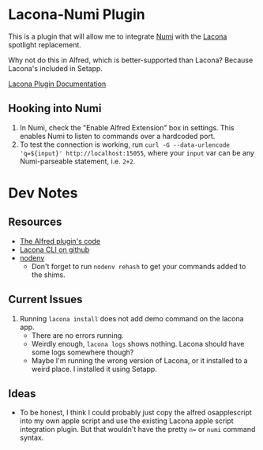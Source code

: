 # Lacona-Numi Plugin

This is a plugin that will allow me to integrate [Numi](https://numi.app) with the [Lacona](https://lacona.app) spotlight replacement.

Why not do this in Alfred, which is better-supported than Lacona? Because Lacona's included in Setapp.

[Lacona Plugin Documentation](https://docs.lacona.io/docs/basics/getting-started.html)

## Hooking into Numi

1. In Numi, check the "Enable Alfred Extension" box in settings. This enables Numi to listen to commands over a hardcoded port.
2. To test the connection is working, run `curl -G --data-urlencode 'q=${input}' http://localhost:15055`, where your `input` var can be any Numi-parseable statement, i.e. `2+2`.

# Dev Notes

## Resources

* [The Alfred plugin's code](https://github.com/nikolaeu/numi/blob/master/alfred/index.js)
* [Lacona CLI on github](https://github.com/laconalabs/lacona-cli)
* [nodenv](https://github.com/nodenv/nodenv#nodenv-which)
    * Don't forget to run `nodenv rehash` to get your commands added to the shims.

## Current Issues

1. Running `lacona install` does not add demo command on the lacona app.
    * There are no errors running.
    * Weirdly enough, `lacona logs` shows nothing. Lacona should have some logs somewhere though?
    * Maybe I'm running the wrong version of Lacona, or it installed to a weird place. I installed it using Setapp.

## Ideas

* To be honest, I think I could probably just copy the alfred osapplescript into my own apple script and use the existing Lacona apple script integration plugin. But that wouldn't have the pretty `n=` or `numi` command syntax.